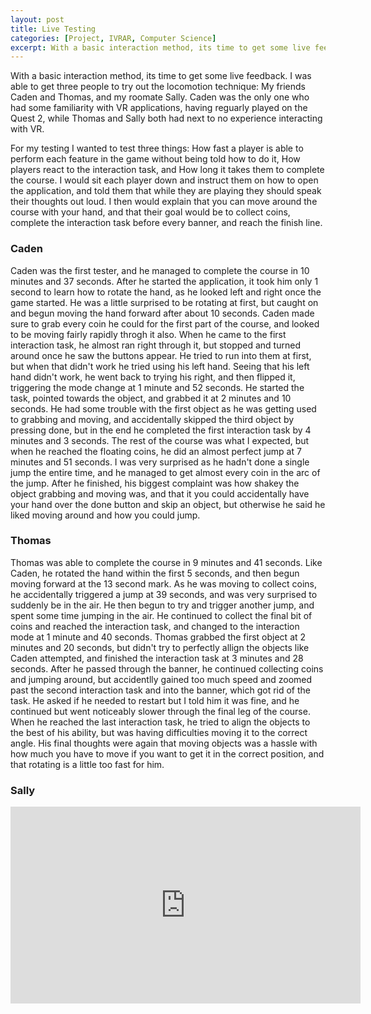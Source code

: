 ```yaml
---
layout: post
title: Live Testing
categories: [Project, IVRAR, Computer Science]
excerpt: With a basic interaction method, its time to get some live feedback.
---
```


With a basic interaction method, its time to get some live feedback.
I was able to get three people to try out the locomotion technique: My friends Caden and Thomas, and my roomate Sally.
Caden was the only one who had some familiarity with VR applications, having reguarly played on the Quest 2, while Thomas and Sally both had next to no experience interacting with VR.

For my testing I wanted to test three things: How fast a player is able to perform each feature in the game without being told how to do it, How players react to the interaction task, and How long it takes them to complete the course.
I would sit each player down and instruct them on how to open the application, and told them that while they are playing they should speak their thoughts out loud. 
I then would explain that you can move around the course with your hand, and that their goal would be to collect coins, complete the interaction task before every banner, and reach the finish line.

### Caden

Caden was the first tester, and he managed to complete the course in 10 minutes and 37 seconds. 
After he started the application, it took him only 1 second to learn how to rotate the hand, as he looked left and right once the game started. 
He was a little surprised to be rotating at first, but caught on and begun moving the hand forward after about 10 seconds.
Caden made sure to grab every coin he could for the first part of the course, and looked to be moving fairly rapidly throgh it also.
When he came to the first interaction task, he almost ran right through it, but stopped and turned around once he saw the buttons appear. 
He tried to run into them at first, but when that didn't work he tried using his left hand.
Seeing that his left hand didn't work, he went back to trying his right, and then flipped it, triggering the mode change at 1 minute and 52 seconds.
He started the task, pointed towards the object, and grabbed it at 2 minutes and 10 seconds.
He had some trouble with the first object as he was getting used to grabbing and moving, and accidentally skipped the third object by pressing done, but in the end he completed the first interaction task by 4 minutes and 3 seconds.
The rest of the course was what I expected, but when he reached the floating coins, he did an almost perfect jump at 7 minutes and 51 seconds.
I was very surprised as he hadn't done a single jump the entire time, and he managed to get almost every coin in the arc of the jump.
After he finished, his biggest complaint was how shakey the object grabbing and moving was, and that it you could accidentally have your hand over the done button and skip an object, but otherwise he said he liked moving around and how you could jump.

### Thomas

Thomas was able to complete the course in 9 minutes and 41 seconds.
Like Caden, he rotated the hand within the first 5 seconds, and then begun moving forward at the 13 second mark.
As he was moving to collect coins, he accidentally triggered a jump at 39 seconds, and was very surprised to suddenly be in the air.
He then begun to try and trigger another jump, and spent some time jumping in the air.
He continued to collect the final bit of coins and reached the interaction task, and changed to the interaction mode at 1 minute and 40 seconds.
Thomas grabbed the first object at 2 minutes and 20 seconds, but didn't try to perfectly allign the objects like Caden attempted, and finished the interaction task at 3 minutes and 28 seconds.
After he passed through the banner, he continued collecting coins and jumping around, but accidentlly gained too much speed and zoomed past the second interaction task and into the banner, which got rid of the task.
He asked if he needed to restart but I told him it was fine, and he continued but went noticeably slower through the final leg of the course.
When he reached the last interaction task, he tried to align the objects to the best of his ability, but was having difficulties moving it to the correct angle.
His final thoughts were again that moving objects was a hassle with how much you have to move if you want to get it in the correct position, and that rotating is a little too fast for him.

### Sally


<iframe width="560" height="315" src="https://www.youtube.com/embed/AI5Q4c8LBNs?si=8UdZz_ZAx_tymn_o" title="YouTube video player" frameborder="0" allow="accelerometer; autoplay; clipboard-write; encrypted-media; gyroscope; picture-in-picture; web-share" referrerpolicy="strict-origin-when-cross-origin"> </iframe>
